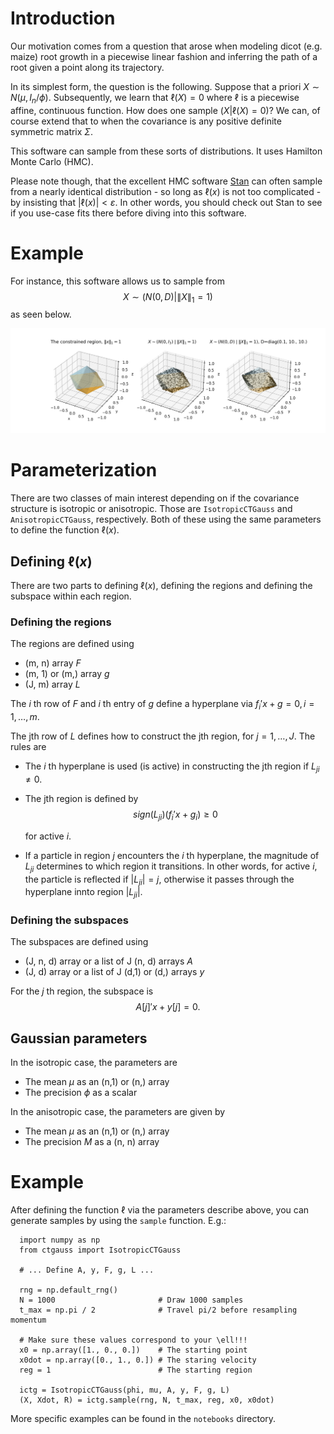 
# Introduction

Our motivation comes from a question that arose when modeling dicot
(e.g. maize) root growth in a piecewise linear fashion and inferring
the path of a root given a point along its trajectory.

In its simplest form, the question is the following.  Suppose that a
priori $X \sim N(\mu, I_n / \phi)$.  Subsequently, we learn that
$\ell(X) = 0$ where $\ell$ is a piecewise affine,
continuous function.  How does one sample $(X | \ell(X) = 0)$?
We can, of course extend that to when the covariance is any positive
definite symmetric matrix $\Sigma$.

This software can sample from these sorts of distributions.  It uses
Hamilton Monte Carlo (HMC).

Please note though, that the excellent HMC software
[Stan](https://mc-stan.org/) can often sample from a nearly identical
distribution - so long as $\ell(x)$ is not too complicated - by
insisting that $|\ell(x)| < \varepsilon$.  In other words, you should
check out Stan to see if you use-case fits there before diving into
this software.


# Example

For instance, this software allows us to sample from 
$$X \sim (N(0, D) | \|X\|_1= 1)$$ 
as seen below.

![Sampling conditional on lying on the one-norm](onenorm-example.png)


# Parameterization

There are two classes of main interest depending on if the covariance
structure is isotropic or anisotropic.  Those are
`IsotropicCTGauss` and `AnisotropicCTGauss`, respectively.
Both of these using the same parameters to define the function
$\ell(x)$.


## Defining $\ell(x)$

There are two parts to defining $\ell(x)$, defining the regions and
defining the subspace within each region.


### Defining the regions

The regions are defined using

- (m, n) array $F$
- (m, 1) or (m,) array $g$
- (J, m) array $L$

The $i$ th row of $F$ and $i$ th entry of $g$ define a hyperplane via $f_i'
x + g = 0, i = 1, \ldots, m.$

The jth row of $L$ defines how to construct the jth region, for
$j = 1, \ldots, J$.  The rules are

- The $i$ th hyperplane is used (is active) in constructing the jth
  region if $L_{ji} \neq 0$.
- The jth region is defined by 
  $$sign(L_{ji}) ({f_i}' x + g_i) \geq 0$$
    
  for active $i$.
- If a particle in region $j$ encounters the $i$ th hyperplane, the
  magnitude of $L_{ji}$ determines to which region it transitions.  In
  other words, for active $i$, the particle is reflected if $|L_{ji}|
  = j$, otherwise it passes through the hyperplane innto region
  $|L_{ji}|$.


### Defining the subspaces

The subspaces are defined using

- (J, n, d) array or a list of J (n, d) arrays $A$
- (J, d) array or a list of J (d,1) or (d,) arrays $y$

For the $j$ th region, the subspace is $$A[j]'x + y[j] = 0.$$


## Gaussian parameters

In the isotropic case, the parameters are

- The mean $\mu$ as an (n,1) or (n,) array
- The precision $\phi$ as a scalar

In the anisotropic case, the parameters are given by

- The mean $\mu$ as an (n,1) or (n,) array
- The precision $M$ as a (n, n) array


# Example

After defining the function $\ell$ via the parameters describe above,
you can generate samples by using the `sample` function.  E.g.:

```
  import numpy as np
  from ctgauss import IsotropicCTGauss

  # ... Define A, y, F, g, L ...
  
  rng = np.default_rng()
  N = 1000                       # Draw 1000 samples
  t_max = np.pi / 2              # Travel pi/2 before resampling momentum

  # Make sure these values correspond to your \ell!!!
  x0 = np.array([1., 0., 0.])    # The starting point
  x0dot = np.array([0., 1., 0.]) # The staring velocity
  reg = 1                        # The starting region

  ictg = IsotropicCTGauss(phi, mu, A, y, F, g, L)
  (X, Xdot, R) = ictg.sample(rng, N, t_max, reg, x0, x0dot)
```

More specific examples can be found in the `notebooks` directory.
